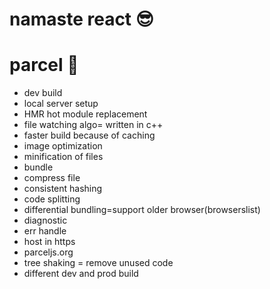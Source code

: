 # namaste react 😎

# parcel 🤩

- dev build
- local server setup
- HMR hot module replacement
- file watching algo= written in c++
- faster build because of caching
- image optimization
- minification of files
- bundle
- compress file
- consistent hashing
- code splitting
- differential bundling=support older browser(browserslist)
- diagnostic
- err handle
- host in https
- parceljs.org
- tree shaking = remove unused code
- different dev and prod build
